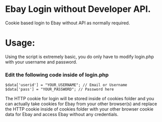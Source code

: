 # Ebay Login without Developer API.
Cookie based login to Ebay without API as normally required.

# Usage:
Using the script is extremely basic, you do only have to modify login.php with your username and password.
### Edit the following code inside of login.php
```
$data['userid'] = "YOUR_USERNAME"; // Email or Username  
$data['pass'] = "YOUR_PASSWORD"; // Password here
```
The HTTP cookie for login will be stored inside of cookies folder and you can actually take cookies for Ebay from your other browser(s) and replace the HTTP cookie inside of cookies folder with your other browser cookie data for Ebay and access Ebay without any credentials. 
